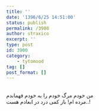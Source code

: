 ```yaml
---
title: ''
date: '1396/6/25 14:51:00'
status: publish
permalink: /3900
author: straxico
excerpt: ''
type: post
id: 3900
category:
    - tytomood
tag: []
post_format: []
---
```

‌  
من خودم مرگ خودم را به خودم فهماندم  
مرده ام! باز کمی درد در ابعادم هست..!  
‌